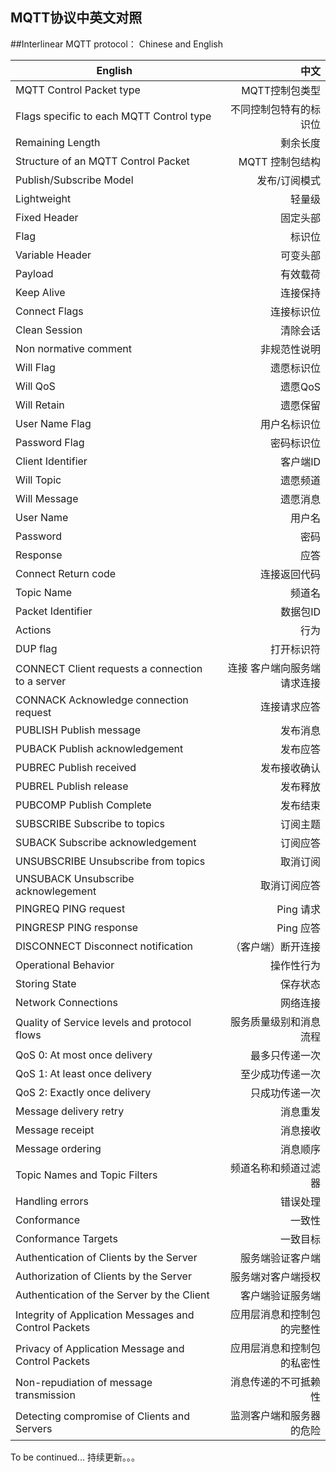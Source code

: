 ## MQTT协议中英文对照
##Interlinear MQTT protocol： Chinese and English

| English       | 中文   |
| --------   | -----:  |
|  MQTT Control Packet type    | MQTT控制包类型 |
|  Flags specific to each MQTT Control type       |   不同控制包特有的标识位  |
| Remaining Length        |    剩余长度    |
|Structure of an MQTT Control Packet|MQTT 控制包结构
|Publish/Subscribe Model|发布/订阅模式
|Lightweight|轻量级
|Fixed Header|固定头部
|Flag|标识位
|Variable Header|可变头部
|Payload|有效载荷
|Keep Alive|连接保持
|Connect Flags|连接标识位
|Clean Session|清除会话
|Non normative comment|非规范性说明
|Will Flag|遗愿标识位
|Will QoS|遗愿QoS
|Will Retain|遗愿保留
|User Name Flag|用户名标识位
|Password Flag|密码标识位
|Client Identifier|客户端ID
|Will Topic|遗愿频道
|Will Message|遗愿消息
|User Name|用户名
|Password|密码
|Response|应答
|Connect Return code|连接返回代码
|Topic Name|频道名
|Packet Identifier|数据包ID
|Actions|行为
|DUP flag|打开标识符
|CONNECT Client requests a connection to a server|连接 客户端向服务端请求连接
|CONNACK Acknowledge connection request|连接请求应答
|PUBLISH  Publish message|发布消息
|PUBACK  Publish acknowledgement|发布应答
|PUBREC  Publish received|发布接收确认
|PUBREL   Publish release|发布释放
|PUBCOMP Publish Complete|发布结束
|SUBSCRIBE Subscribe to topics|订阅主题
|SUBACK  Subscribe acknowledgement|订阅应答
|UNSUBSCRIBE Unsubscribe from topics|取消订阅
|UNSUBACK Unsubscribe acknowlegement|取消订阅应答
|PINGREQ  PING request|Ping 请求
|PINGRESP  PING response|Ping 应答
|DISCONNECT Disconnect notification|（客户端）断开连接
|Operational Behavior|操作性行为
|Storing State|保存状态
|Network Connections|网络连接
|Quality of Service levels and protocol flows|服务质量级别和消息流程
|QoS 0: At most once delivery|最多只传递一次
|QoS 1: At least once delivery|至少成功传递一次
|QoS 2: Exactly once delivery|只成功传递一次
|Message delivery retry|消息重发
|Message receipt|消息接收
|Message ordering|消息顺序
|Topic Names and Topic Filters|频道名称和频道过滤器
|Handling errors|错误处理
|Conformance|一致性
|Conformance Targets|一致目标
|Authentication of Clients by the Server|服务端验证客户端
|Authorization of Clients by the Server|服务端对客户端授权
|Authentication of the Server by the Client|客户端验证服务端
|Integrity of Application Messages and Control Packets|应用层消息和控制包的完整性
|Privacy of Application Message and Control Packets|应用层消息和控制包的私密性
|Non-repudiation of message transmission|消息传递的不可抵赖性
|Detecting compromise of Clients and Servers|监测客户端和服务器的危险
To be continued...
持续更新。。。
